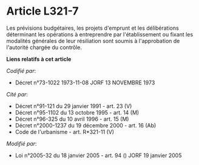 # Article L321-7

Les prévisions budgétaires, les projets d'emprunt et les délibérations déterminant les opérations à entreprendre par
l'établissement ou fixant les modalités générales de leur résiliation sont soumis à l'approbation de l'autorité chargée du
contrôle.

**Liens relatifs à cet article**

_Codifié par_:

  - Décret n°73-1022 1973-11-08 JORF 13 NOVEMBRE 1973

_Cité par_:

  - Décret n°91-121 du 29 janvier 1991 - art. 23 (V)
  - Décret n°95-1102 du 13 octobre 1995 - art. 14 (M)
  - Décret n°96-325 du 10 avril 1996 - art. 15 (M)
  - Décret n°2000-1237 du 19 décembre 2000 - art. 16 (Ab)
  - Code de l'urbanisme - art. R*321-11 (V)

_Modifié par_:

  - Loi n°2005-32 du 18 janvier 2005 - art. 94 () JORF 19 janvier 2005
